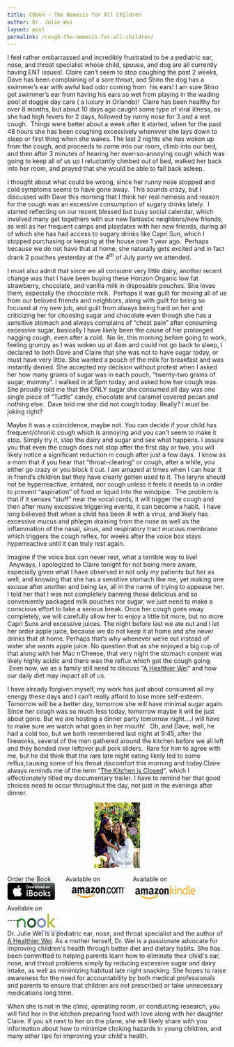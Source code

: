 ```yaml
---
title: COUGH – The Nemesis for All Children
author: Dr. Julie Wei
layout: post
permalink: /cough-the-nemesis-for-all-children/
---
```

I feel rather embarrassed and incredibly frustrated to be a pediatric ear, nose, and throat specialist whose child, spouse, and dog are all currently having ENT issues!. Claire can’t seem to stop coughing the past 2 weeks, Dave has been complaining of a sore throat, and Shiro the dog has a swimmer&#8217;s ear with awful bad odor coming from  his ears! I am sure Shiro got swimmer&#8217;s ear from having his ears so wet from playing in the wading pool at doggie day care ( a luxury in Orlando)!  Claire has been healthy for over 8 months, but about 10 days ago caught some type of viral illness, as she had high fevers for 2 days, followed by runny nose for 3 and a wet cough.  Things were better about a week after it started, when for the past 48 hours she has been coughing excessively whenever she lays down to sleep or first thing when she wakes. The last 2 nights she has woken up from the cough, and proceeds to come into our room, climb into our bed, and then after 3 minutes of hearing her ever-so-annoying cough which was going to keep all of us up I reluctantly climbed out of bed, walked her back into her room, and prayed that she would be able to fall back asleep.

I thought about what could be wrong, since her runny nose stopped and cold symptoms seems to have gone away.  This sounds crazy, but I discussed with Dave this morning that I think her real nemesis and reason for the cough was an excessive consumption of sugary drinks lately.  I started reflecting on our recent blessed but busy social calendar, which involved many get togethers with our new fantastic neighbors/new friends, as well as her frequent camps and playdates with her new friends, during all of which she has had access to sugary drinks like Capri Sun, which I stopped purchasing or keeping at the house over 1 year ago.  Perhaps because we do not have that at home, she naturally gets excited and in fact drank 2 pouches yesterday at the 4<sup>th</sup> of July party we attended.

I must also admit that since we all consume very little dairy, another recent change was that I have been buying these Horizon Organic low fat strawberry, chocolate, and vanilla milk in disposable pouches. She loves them, especially the chocolate milk.  Perhaps it was guilt for moving all of us from our beloved friends and neighbors, along with guilt for being so focused at my new job, and guilt from always being hard on her and criticizing her for choosing sugar and chocolate even though she has a sensitive stomach and always complains of “chest pain” after consuming excessive sugar, basically I have likely been the cause of her prolonged nagging cough, even after a cold.  No lie, this morning before going to work, feeling grumpy as I was woken up at 4am and could not go back to sleep, I declared to both Dave and Claire that she was not to have sugar today, or must have very little. She wanted a pouch of the milk for breakfast and was instantly denied. She accepted my decision without protest when I asked her how many grams of sugar was in each pouch, “twenty-two grams of sugar, mommy”. I walked in at 5pm today, and asked how her cough was. She proudly told me that the ONLY sugar she consumed all day was one single piece of “Turtle” candy, chocolate and caramel covered pecan and nothing else.  Dave told me she did not cough today. Really? I must be joking right?

Maybe it was a coincidence, maybe not. You can decide if your child has frequent/chronic cough which is annoying and you can’t seem to make it stop. Simply try it, stop the dairy and sugar and see what happens. I assure you that even the cough does not stop after the first day or two, you will likely notice a significant reduction in cough after just a few days.  I know as a mom that if you hear that “throat-clearing” or cough, after a while, you either go crazy or you block it out. I am amazed at times when I can hear it in friend’s children but they have clearly gotten used to it. The larynx should not be hyperreactive, irritated, nor cough unless it feels it needs to in order to prevent “aspiration” of food or liquid into the windpipe.  The problem is that if it senses “stuff” near the vocal cords, it will trigger the cough and then after many excessive triggering events, it can become a habit.  I have long believed that when a child has been ill with a virus, and likely has excessive mucus and phlegm draining from the nose as well as the inflammation of the nasal, sinus, and respiratory tract mucous membrane which triggers the cough reflex, for weeks after the voice box stays hyperreactive until it can truly rest again.

Imagine if the voice box can never rest, what a terrible way to live!  Anyways, I apologized to Claire tonight for not being more aware, especially given what I have observed in not only my patients but her as well, and knowing that she has a sensitive stomach like me, yet making one excuse after another and being lax, all in the name of trying to appease her. I told her that I was not completely banning those delicious and so conveniently packaged milk pouches nor sugar, we just need to make a conscious effort to take a serious break. Once her cough goes away completely, we will carefully allow her to enjoy a little bit more, but no more Capri Suns and excessive juices. The night before last we ate out and I let her order apple juice, because we do not keep it at home and she never drinks that at home. Perhaps that’s why whenever we’re out instead of water she wants apple juice. No question that as she enjoyed a big cup of that along with her Mac n’Cheese, that very night the stomach content was likely highly acidic and there was the reflux which got the cough going.  Even now, we as a family still need to discuss &#8220;[A Healthier Wei][1]&#8221; and how our daily diet may impact all of us.

I have already forgiven myself, my work has just about consumed all my energy these days and I can’t really afford to lose more self-esteem.  Tomorrow will be a better day, tomorrow she will have minimal sugar again. Since her cough was so much less today, tomorrow maybe it will be just about gone. But we are hosting a dinner party tomorrow night….I will have to make sure we watch what goes in her mouth!   Oh, and Dave, well, he had a cold too, but we both remembered last night at 9:45, after the fireworks, several of the men gathered around the kitchen before we all left and they bonded over leftover pull pork sliders.  Rare for him to agree with me, but he did think that the rare late night eating likely led to some reflux,causing some of his throat discomfort this morning and today.Claire always reminds me of the term &#8220;[The Kitchen is Closed][2]&#8220;, which I affectionately titled my documentary trailer. I have to remind her that good choices need to occur throughout the day, not just in the evenings after dinner.

<span style="width:105px;display:table;margin:0 auto;"><a href="the-book/"><img src="/wp-content/uploads/2014/04/AHealthierWei_cover_150.png" /></a></span>

<p style="height:80px">
  <span style="width:130px;display:inline-block;vertical-align:top;"> Order the Book <a href="https://itunes.apple.com/us/book/a-healthier-wei/id806784060?ls=1&mt=11#" target="_blank" > <img class="size-full wp-image-944" alt="Apple iBooks" title="Apple iBooks" src="/wp-content/uploads/2014/02/Download_on_iBooks_Badge_US-UK_110x40_090513.png" width="110" height="40" /></a> </span> <span style="width:150px;display:inline-block;vertical-align:top;">Available on <a href="http://amzn.to/1fSNqeb" target="_blank" > <img class="size-full wp-image-945" alt="Amazon.com" title="Amazon.com" src="/wp-content/uploads/2014/02/amazon_com_logo_160.jpg" width="160" height="47" /> </a> </span> <span  style="width:150px;display:inline-block;vertical-align:top;">Available on <a href="http://amzn.to/1eHEfNl" target="_blank" > <img class="size-full wp-image-946" alt="Amazon Kindle" title="Amazon Kindle" src="/wp-content/uploads/2014/02/kindle_logo_160.jpg" width="160" height="43" /> </a> </span> <span style="width:150px;display:inline-block;vertical-align:top;">Available on <a href="http://www.barnesandnoble.com/w/a-healthier-wei-julie-wei/1118260302?ean=2940148244592&itm=1&usri=2940148244592" target="_blank" > <img class="size-full wp-image-947" alt="Nook" title="Nook" src="/wp-content/uploads/2014/02/nook_logo_160.png" width="160" height="52" /></a> </span>
</p>

\-----

Dr. Julie Wei is a pediatric ear, nose, and throat specialist and the author of [A Healthier Wei][3]. As a mother herself, Dr. Wei is a passionate advocate for improving children's health through better diet and dietary habits. She has been committed to helping parents learn how to eliminate their child's ear, nose, and throat problems simply by reducing excessive sugar and dairy intake, as well as minimizing habitual late night snacking. She hopes to raise awareness for the need for accountability by both medical professionals and parents to ensure that children are not prescribed or take unnecessary medications long term. 

When she is not in the clinic, operating room, or conducting research, you will find her in the kitchen preparing food with love along with her daughter Claire. If you sit next to her on the plane, she will likely share with you information about how to minimize choking hazards in young children, and many other tips for improving your child's health.

 [1]: the-book/ "The Book"
 [2]: the-video/ "The Video"
 [3]: the-book